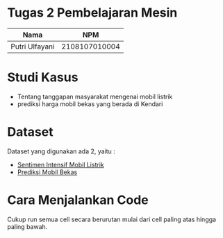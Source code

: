 # Tugas 2 Pembelajaran Mesin

| Nama           |      NPM      |
| -------------- | :-----------: |
| Putri Ulfayani | 2108107010004 |

# Studi Kasus

- Tentang tanggapan masyarakat mengenai mobil listrik
- prediksi harga mobil bekas yang berada di Kendari

# Dataset

Dataset yang digunakan ada 2, yaitu :

- [Sentimen Intensif Mobil Listrik](https://www.kaggle.com/code/billycemerson/analisis-sentimen-intensif-mobil-listrik-svm/notebook)
- [Prediksi Mobil Bekas ](https://www.kaggle.com/code/kelompok8ai/prediksi-mobil-bekas-dengan-metode-knn/notebook)

# Cara Menjalankan Code

Cukup run semua cell secara berurutan mulai dari cell paling atas hingga paling bawah.

